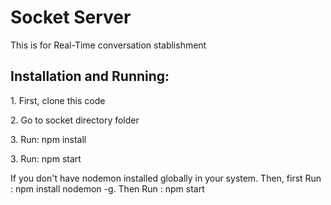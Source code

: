# Socket Server

<p> This is for Real-Time conversation stablishment <p/>

<h2>Installation and Running: </h2>
<p> 1. First, clone this code</p>
<p> 2. Go to socket directory folder </p>
<p> 3. Run: npm install </p>
<p> 3. Run: npm start </p>

<p> </p>
<p> If you don't have nodemon installed globally in your system. Then, first Run : npm install nodemon -g. Then Run : npm start</p>
